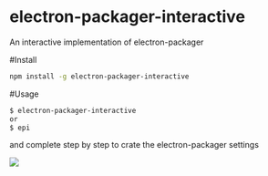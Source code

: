 # electron-packager-interactive
An interactive implementation of electron-packager

#Install
```bash
npm install -g electron-packager-interactive
```

#Usage
```bash
$ electron-packager-interactive
or
$ epi
```
and complete step by step to crate the electron-packager settings

<img src="https://raw.githubusercontent.com/Urucas/electron-packager-interactive/master/screen.png" />
